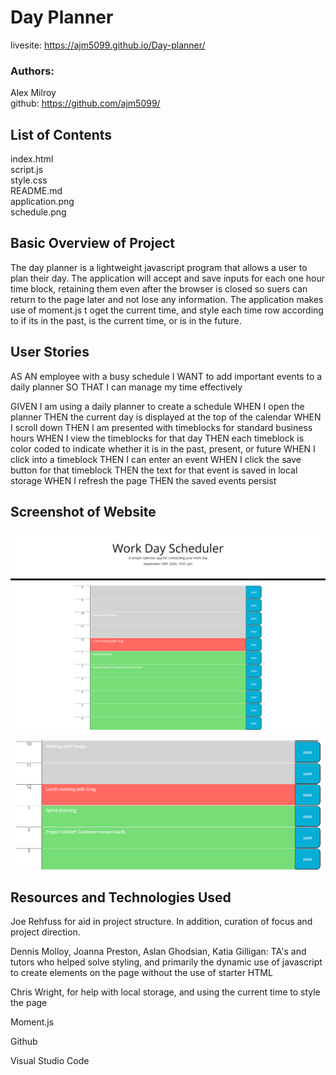 # Day Planner
livesite: https://ajm5099.github.io/Day-planner/ 

### Authors: 
Alex Milroy  
github: https://github.com/ajm5099/

## List of Contents

index.html  
script.js  
style.css  
README.md  
application.png  
schedule.png 


## Basic Overview of Project
The day planner is a lightweight javascript program that allows a user to plan their day. The application will accept and save inputs for each one hour time block, retaining them even after the browser is closed so suers can return to the page later and not lose any information. The application makes use of moment.js t oget the current time, and style each time row according to if its in the past, is the current time, or is in the future.


## User Stories
AS AN employee with a busy schedule
I WANT to add important events to a daily planner
SO THAT I can manage my time effectively

GIVEN I am using a daily planner to create a schedule
WHEN I open the planner
THEN the current day is displayed at the top of the calendar
WHEN I scroll down
THEN I am presented with timeblocks for standard business hours
WHEN I view the timeblocks for that day
THEN each timeblock is color coded to indicate whether it is in the past, present, or future
WHEN I click into a timeblock
THEN I can enter an event
WHEN I click the save button for that timeblock
THEN the text for that event is saved in local storage
WHEN I refresh the page
THEN the saved events persist


## Screenshot of Website

![Site Screenshot](images/application.png)

![Site Screenshot](images/schedule.png)


## Resources and Technologies Used

Joe Rehfuss for aid in project structure. In addition, curation of focus and project direction.

Dennis Molloy, Joanna Preston, Aslan Ghodsian, Katia Gilligan: TA's and tutors who helped solve styling, and primarily the dynamic use of javascript to create elements on the page without the use of starter HTML

Chris Wright, for help with local storage, and using the current time to style the page
  
Moment.js

Github

Visual Studio Code
 